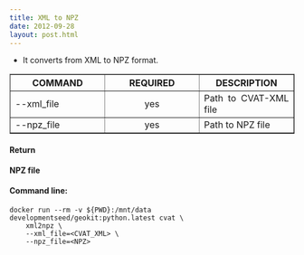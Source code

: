 ```yaml
---
title: XML to NPZ
date: 2012-09-28
layout: post.html
---
```


- It converts from XML to NPZ format.

<table border cellpadding="5">
	<tr>
		<th style="width: 30%;">COMMAND</th> 
        <th style="width: 30%;">REQUIRED</th> 
        <th style="width: 30%;">DESCRIPTION</th>
	</tr>
	<tr>
		<td style="text-align: justify; vertical-align: middle;">--xml_file</td> 
        <td style="text-align: center; vertical-align: middle;">yes</td>
        <td style="text-align: justify; vertical-align: middle;">Path to CVAT-XML file</td>
	</tr>
	<tr>
		<td style="text-align: justify; vertical-align: middle;">--npz_file</td> 
        <td style="text-align: center; vertical-align: middle;">yes</td>
        <td style="text-align: justify; vertical-align: middle;">Path to NPZ file</td>
	</tr>         
</table>

#### Return

**NPZ file** 

#### Command line:

```
docker run --rm -v ${PWD}:/mnt/data developmentseed/geokit:python.latest cvat \
    xml2npz \
    --xml_file=<CVAT_XML> \
    --npz_file=<NPZ>
```
